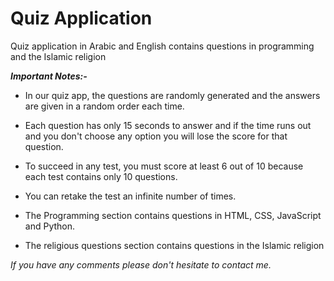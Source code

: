 # Quiz Application

Quiz application in Arabic and English contains questions in programming and the Islamic religion

***Important Notes:-***

* In our quiz app, the questions are randomly generated and the answers are given in a random order each time.

* Each question has only 15 seconds to answer and if the time runs out and you don't choose any option you will lose the score for that question.

* To succeed in any test, you must score at least 6 out of 10 because each test contains only 10 questions.

* You can retake the test an infinite number of times.

* The Programming section contains questions in HTML, CSS, JavaScript and Python.

* The religious questions section contains questions in the Islamic religion

*If you have any comments please don't hesitate to contact me.*
